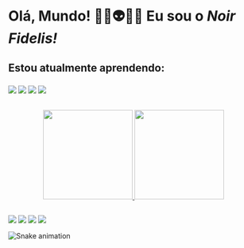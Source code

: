 ### <h1>**Olá, Mundo! ✌🏿👽✌🏿 Eu sou o _Noir Fidelis!_**</h1>
<h2> Estou atualmente aprendendo:
</h2>
<div>
<h3> <img src="https://img.shields.io/badge/HTML5-E34F26?style=for-the-badge&logo=html5&logoColor=white"> <img src="https://img.shields.io/badge/CSS3-1572B6?style=for-the-badge&logo=css3&logoColor=white"> <img src="https://img.shields.io/badge/JavaScript-F7DF1E?style=for-the-badge&logo=javascript&logoColor=black"> <img src="https://img.shields.io/badge/Python-3776AB?style=for-the-badge&logo=python&logoColor=white" </h3>


</div>

##

<div align="center">
  <a href="https://github.com/noirfidelis">
  <img height="180em" src="https://github-readme-stats.vercel.app/api?username=noirfidelis&show_icons=true&theme=chartreuse-dark&include_all_commits=true&count_private=true"/>
  <img height="180em" src="https://github-readme-stats.vercel.app/api/top-langs/?username=noirfidelis&layout=compact&langs_count=7&theme=chartreuse-dark"/>
</div>
</div>


##

<div>
  <a href="https://www.linkedin.com/in/luanfidelis/" target="_blank"><img src="https://img.shields.io/badge/-LinkedIn-%230077B5?style=for-the-badge&logo=linkedin&logoColor=white" target="_blank"></a> 
 </a>
  <a href="https://www.duolingo.com/profile/LuanFidelis7"><img src="https://img.shields.io/badge/Duolingo-58CC02?style=for-the-badge&logo=Duolingo&logoColor=white" target="_blank"></a>
  <a href = "mailto:noirfidelis@gmail.com"><img src="https://img.shields.io/badge/-Gmail-%23333?style=for-the-badge&logo=gmail&logoColor=white" target="_blank"></a>
  <a href ="https://t.me/noirfidelis"><img src="https://img.shields.io/badge/Telegram-2CA5E0?style=for-the-badge&logo=telegram&logoColor=white" target="_blank"></a>

  ![Snake animation](https://github.com/noirfidelis/noirfidelis/blob/output/github-contribution-grid-snake.svg)

</div>
